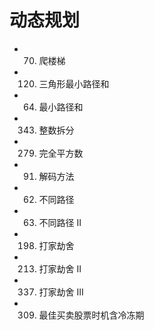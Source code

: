 # 动态规划

* 70. 爬楼梯
* 120. 三角形最小路径和
* 64. 最小路径和
* 343. 整数拆分
* 279. 完全平方数
* 91. 解码方法
* 62. 不同路径
* 63. 不同路径 II
* 198. 打家劫舍
* 213. 打家劫舍 II
* 337. 打家劫舍 III
* 309. 最佳买卖股票时机含冷冻期
